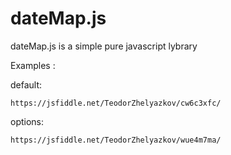 # dateMap.js
dateMap.js is a simple pure javascript lybrary 

Examples : 

  default:
  
    https://jsfiddle.net/TeodorZhelyazkov/cw6c3xfc/


  options:
  
    https://jsfiddle.net/TeodorZhelyazkov/wue4m7ma/

